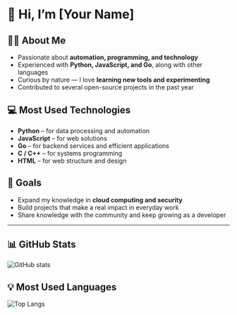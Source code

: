 # 👋 Hi, I’m [Your Name]  

## 🧑‍💻 About Me  
- Passionate about **automation, programming, and technology**  
- Experienced with **Python, JavaScript, and Go**, along with other languages  
- Curious by nature — I love **learning new tools and experimenting**  
- Contributed to several open-source projects in the past year  

## 💻 Most Used Technologies  
- **Python** – for data processing and automation  
- **JavaScript** – for web solutions  
- **Go** – for backend services and efficient applications  
- **C / C++** – for systems programming  
- **HTML** – for web structure and design  

## 🎯 Goals  
- Expand my knowledge in **cloud computing and security**  
- Build projects that make a real impact in everyday work  
- Share knowledge with the community and keep growing as a developer  

---

## 📊 GitHub Stats  
![GitHub stats](https://github-readme-stats.vercel.app/api?username=YOUR_GITHUB_USERNAME&show_icons=true&theme=radical)  

## 💡 Most Used Languages  
![Top Langs](https://github-readme-stats.vercel.app/api/top-langs/?username=YOUR_GITHUB_USERNAME&layout=compact&theme=radical)  
